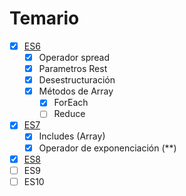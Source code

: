 # Temario

- [x] [ES6](codeExample/../1-%20ES6.md)
  - [x] Operador spread 
  - [x] Parametros Rest
  - [x] Desestructuración
  - [x] Métodos de Array 
    - [x] ForEach
    - [ ] Reduce
- [x] [ES7](codeExample/../2-%20ES7.md)
  - [x] Includes (Array) 
  - [x] Operador de exponenciación (**)
- [x] [ES8](codeExample/../2-%20ES8.md)
- [ ] ES9
- [ ] ES10